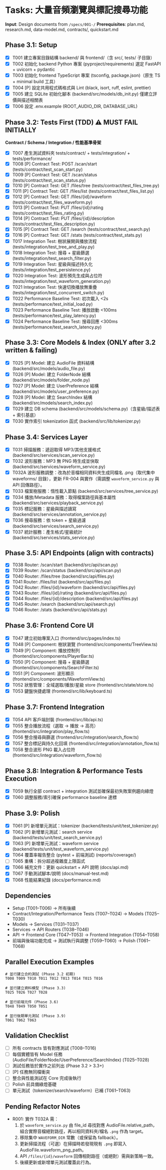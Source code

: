 # Tasks: 大量音頻瀏覽與標記搜尋功能

**Input**: Design documents from `/specs/001-/`
**Prerequisites**: plan.md, research.md, data-model.md, contracts/, quickstart.md

## Phase 3.1: Setup
- [x] T001 建立專案目錄結構 backend/ 與 frontend/（含 src/, tests/ 子目錄）
- [x] T002 初始化 backend Python 專案 (pyproject/requirements) 選定 FastAPI + uvicorn + pydantic
- [x] T003 初始化 frontend TypeScript 專案 (tsconfig, package.json)（原生 TS + minimal build 工具）
- [x] T004 [P] 設定共用程式碼格式與 Lint (black, isort, ruff, eslint, prettier)
- [x] T005 建立 SQLite 初始化腳本 (backend/src/models/db_init.py) 僅建立評價與描述相關表
- [x] T006 設定 .env.example (ROOT_AUDIO_DIR, DATABASE_URL)

## Phase 3.2: Tests First (TDD) ⚠️ MUST FAIL INITIALLY
**Contract / Schema / Integration / 性能基準骨架**
- [x] T007 產生測試資料夾 tests/contract/ + tests/integration/ + tests/performance/
- [x] T008 [P] Contract Test: POST /scan/start (tests/contract/test_scan_start.py)
- [x] T009 [P] Contract Test: GET /scan/status (tests/contract/test_scan_status.py)
- [x] T010 [P] Contract Test: GET /files/tree (tests/contract/test_files_tree.py)
- [x] T011 [P] Contract Test: GET /files/list (tests/contract/test_files_list.py)
- [x] T012 [P] Contract Test: GET /files/{id}/waveform (tests/contract/test_files_waveform.py)
- [x] T013 [P] Contract Test: PUT /files/{id}/rating (tests/contract/test_files_rating.py)
- [x] T014 [P] Contract Test: PUT /files/{id}/description (tests/contract/test_files_description.py)
- [x] T015 [P] Contract Test: GET /search (tests/contract/test_search.py)
- [x] T016 [P] Contract Test: GET /stats (tests/contract/test_stats.py)
- [x] T017 Integration Test: 樹狀展開與播放流程 (tests/integration/test_tree_and_play.py)
- [x] T018 Integration Test: 搜尋 + 星級篩選 (tests/integration/test_search_filter.py)
- [x] T019 Integration Test: 星級與描述持久化 (tests/integration/test_persistence.py)
- [x] T020 Integration Test: 波形預先生成與占位符 (tests/integration/test_waveform_generation.py)
- [x] T021 Integration Test: 快速切換播放無重疊 (tests/integration/test_concurrent_switch.py)
- [x] T022 Performance Baseline Test: 初次載入 <2s (tests/performance/test_initial_load.py)
- [x] T023 Performance Baseline Test: 播放啟動 <100ms (tests/performance/test_play_latency.py)
- [x] T024 Performance Baseline Test: 搜尋回應 <300ms (tests/performance/test_search_latency.py)

## Phase 3.3: Core Models & Index (ONLY after 3.2 written & failing)
- [x] T025 [P] Model: 建立 AudioFile 資料結構 (backend/src/models/audio_file.py)
- [x] T026 [P] Model: 建立 FolderNode 結構 (backend/src/models/folder_node.py)
- [x] T027 [P] Model: 建立 UserPreference 結構 (backend/src/models/user_preference.py)
- [x] T028 [P] Model: 建立 SearchIndex 結構 (backend/src/models/search_index.py)
- [x] T029 建立 DB schema (backend/src/models/schema.py)（含星級/描述表 + 索引基底）
- [x] T030 實作索引 tokenization 函式 (backend/src/lib/tokenizer.py)

## Phase 3.4: Services Layer
- [x] T031 掃描服務：遞迴取得 MP3/其他支援格式 (backend/src/services/scan_service.py)
- [x] T032 波形服務：MP3 無 PNG 時生成並快取 (backend/src/services/waveform_service.py)
 - [x] T032A 波形服務調整：改為於音檔相同資料夾生成同檔名 .png（取代集中 waveforms/ 目錄），更新 FR-004 與實作（需調整 `waveform_service.py` 與 API 回傳路徑）。
- [x] T033 檔案樹服務：惰性載入節點 (backend/src/services/tree_service.py)
- [x] T034 播放/Metadata 服務：取得檔案路徑與基本屬性 (backend/src/services/playback_service.py)
 - [x] T035 標記服務：星級與描述讀寫 (backend/src/services/annotation_service.py)
 - [x] T036 搜尋服務：依 token + 星級過濾 (backend/src/services/search_service.py)
 - [x] T037 統計服務：產生格式/星級統計 (backend/src/services/stats_service.py)

## Phase 3.5: API Endpoints (align with contracts)
 - [x] T038 Router: /scan/start (backend/src/api/scan.py)
 - [x] T039 Router: /scan/status (backend/src/api/scan.py)
 - [x] T040 Router: /files/tree (backend/src/api/files.py)
 - [x] T041 Router: /files/list (backend/src/api/files.py)
 - [x] T042 Router: /files/{id}/waveform (backend/src/api/files.py)
 - [x] T043 Router: /files/{id}/rating (backend/src/api/files.py)
 - [x] T044 Router: /files/{id}/description (backend/src/api/files.py)
 - [x] T045 Router: /search (backend/src/api/search.py)
 - [x] T046 Router: /stats (backend/src/api/stats.py)

## Phase 3.6: Frontend Core UI
- [x] T047 建立初始專案入口 (frontend/src/pages/index.ts)
- [x] T048 [P] Component: 樹狀瀏覽 (frontend/src/components/TreeView.ts)
- [x] T049 [P] Component: 播放控制列 (frontend/src/components/PlayerBar.ts)
- [x] T050 [P] Component: 搜尋 + 星級篩選 (frontend/src/components/SearchFilter.ts)
- [x] T051 [P] Component: 波形顯示 (frontend/src/components/WaveformView.ts)
- [x] T052 狀態管理：全域選取/播放/星級 store (frontend/src/state/store.ts)
- [x] T053 鍵盤快捷處理 (frontend/src/lib/keyboard.ts)

## Phase 3.7: Frontend Integration
- [x] T054 API 客戶端封裝 (frontend/src/lib/api.ts)
- [x] T055 整合播放流程（選取 → 播放 → 高亮）(frontend/src/integration/play_flow.ts)
- [x] T056 整合搜尋與篩選 (frontend/src/integration/search_flow.ts)
- [x] T057 整合標記與持久化回填 (frontend/src/integration/annotation_flow.ts)
- [x] T058 整合波形 PNG 載入占位符 (frontend/src/integration/waveform_flow.ts)

## Phase 3.8: Integration & Performance Tests Execution
- [x] T059 執行全部 contract + integration 測試並確保最初失敗案例趨向綠燈
- [x] T060 調整服務/索引確保 performance baseline 達標

## Phase 3.9: Polish
- [x] T061 [P] 新增單元測試：tokenizer (backend/tests/unit/test_tokenizer.py)
- [x] T062 [P] 新增單元測試：search service (backend/tests/unit/test_search_service.py)
- [x] T063 [P] 新增單元測試：waveform service (backend/tests/unit/test_waveform_service.py)
- [x] T064 覆蓋率報告整合 (pytest + 前端測試) (reports/coverage/)
- [ ] T065 重構：拆分超過複雜度上限函式
- [x] T066 補充文件：更新 quickstart + API 說明 (docs/api.md)
- [x] T067 手動測試腳本/說明 (docs/manual-test.md)
- [x] T068 性能結果紀錄 (docs/performance.md)

## Dependencies
- Setup (T001–T006) → 所有後續
- Contract/Integration/Performance Tests (T007–T024) → Models (T025–T030)
- Models → Services (T031–T037)
- Services → API Routers (T038–T046)
- API → Frontend Core (T047–T053) → Frontend Integration (T054–T058)
- 前端與後端功能完成 → 測試執行與調整 (T059–T060) → Polish (T061–T068)

## Parallel Execution Examples
```
# 並行建立合約測試 (Phase 3.2 初期)
T008 T009 T010 T011 T012 T013 T014 T015 T016

# 並行建立資料模型 (Phase 3.3)
T025 T026 T027 T028

# 並行前端元件 (Phase 3.6)
T048 T049 T050 T051

# 並行後期單元測試 (Phase 3.9)
T061 T062 T063
```

## Validation Checklist
- [ ] 所有 contracts 皆有對應測試 (T008–T016)
- [ ] 每個實體皆有 Model 任務 (AudioFile/FolderNode/UserPreference/SearchIndex) (T025–T028)
- [ ] 測試任務皆於實作之前列出 (Phase 3.2 > 3.3+)  
- [ ] [P] 任務無同檔衝突  
- [ ] 整合與性能測試在 Core 完成後執行  
- [ ] Polish 前具備綠燈基礎
 - [ ] 單元測試（tokenizer/search/waveform）已補 (T061–T063)

## Pending Refactor Notes
- R001: 實作 T032A 需：
	1. 於 `waveform_service.py` 由 file_id 尋找對應 AudioFile.relative_path，組合實際音檔絕對路徑，再以相同資料夾/檔名 `.png` 作為 target。
	2. 移除集中 `WAVEFORM_DIR` 常數（或保留為 fallback）。
	3. 更新掃描流程（可選）在掃描時若發現現有 `.png` 即寫入 AudioFile.waveform_png_path。
	4. API `/files/{id}/waveform` 回傳相對路徑（或絕對）需與新策略一致。
	5. 後續更新或新增單元測試覆蓋此行為。

